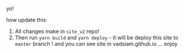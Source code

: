 yo!

how update this:

1. All changes make in `site_v2` repo!
2. Then run `yarn build` and `yarn deploy` - it will be deploy this site to `master` branch ! and you can see
 site in vadsiam.github.io ... enjoy
